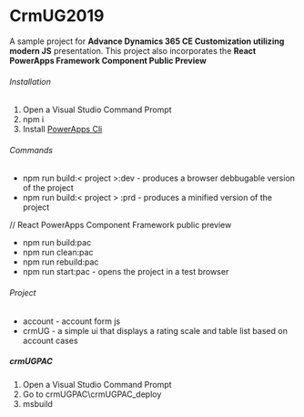# CrmUG2019
A sample project for **Advance Dynamics 365 CE Customization utilizing modern JS** presentation. 
This project also incorporates the **React PowerApps Framework Component Public Preview**

###### Installation
  1. Open a Visual Studio Command Prompt
  2. npm i
  3. Install [PowerApps Cli](https://docs.microsoft.com/en-us/powerapps/developer/component-framework/get-powerapps-cli) 

###### Commands
  - npm run build:< project >:dev - produces a browser debbugable version of the project
  - npm run build:< project > :prd - produces a minified version of the project
  
  // React PowerApps Component Framework public preview
  - npm run build:pac
  - npm run clean:pac
  - npm run rebuild:pac
  - npm run start:pac - opens the project in a test browser

###### Project
  - account - account form js 
  - crmUG - a simple ui that displays a rating scale and table list based on account cases

##### crmUGPAC
  1. Open a Visual Studio Command Prompt
  2. Go to crmUGPAC\crmUGPAC_deploy
  3. msbuild
